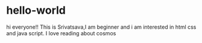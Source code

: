 # hello-world 
hi everyone!!
This is Srivatsava,I am beginner and i am interested in html css and java script.
I love reading about cosmos
